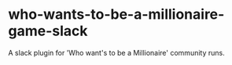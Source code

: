 # who-wants-to-be-a-millionaire-game-slack
A slack plugin for 'Who want's to be a Millionaire' community runs.

